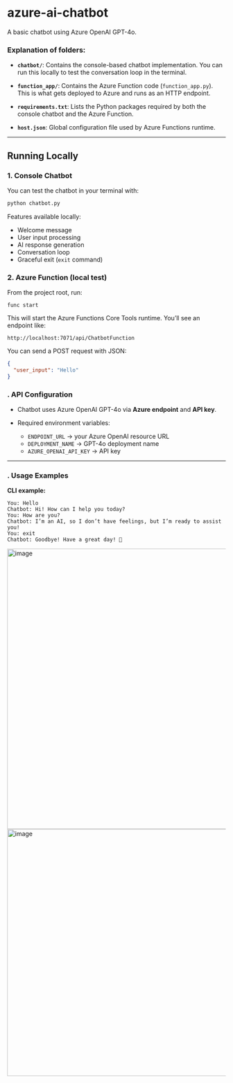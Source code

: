 # azure-ai-chatbot
A basic chatbot using Azure OpenAI GPT-4o.


### Explanation of folders:

* **`chatbot/`**:
  Contains the console-based chatbot implementation.
  You can run this locally to test the conversation loop in the terminal.

* **`function_app/`**:
  Contains the Azure Function code (`function_app.py`).
  This is what gets deployed to Azure and runs as an HTTP endpoint.

* **`requirements.txt`**:
  Lists the Python packages required by both the console chatbot and the Azure Function.

* **`host.json`**:
  Global configuration file used by Azure Functions runtime.

---

## Running Locally

### 1. Console Chatbot

You can test the chatbot in your terminal with:

```bash
python chatbot.py
```

Features available locally:

* Welcome message
* User input processing
* AI response generation
* Conversation loop
* Graceful exit (`exit` command)

### 2. Azure Function (local test)

From the project root, run:

```
func start
```

This will start the Azure Functions Core Tools runtime.
You’ll see an endpoint like:

```
http://localhost:7071/api/ChatbotFunction
```

You can send a POST request with JSON:

```json
{
  "user_input": "Hello"
}
```


### **. API Configuration**

* Chatbot uses Azure OpenAI GPT-4o via **Azure endpoint** and **API key**.
* Required environment variables:

  * `ENDPOINT_URL` → your Azure OpenAI resource URL
  * `DEPLOYMENT_NAME` → GPT-4o deployment name
  * `AZURE_OPENAI_API_KEY` → API key

---

### **. Usage Examples**

**CLI example:**

```
You: Hello
Chatbot: Hi! How can I help you today?
You: How are you?
Chatbot: I’m an AI, so I don’t have feelings, but I’m ready to assist you!
You: exit
Chatbot: Goodbye! Have a great day! 👋
```

<img width="1346" height="647" alt="image" src="https://github.com/user-attachments/assets/b3aec4fd-23cb-467e-8e49-17e137f7bd46" />

<img width="1200" height="570" alt="image" src="https://github.com/user-attachments/assets/6d088214-4eaa-42a3-8f6c-29403dcd81df" />



